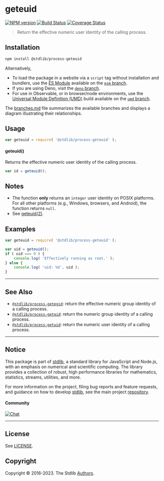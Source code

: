 <!--

@license Apache-2.0

Copyright (c) 2018 The Stdlib Authors.

Licensed under the Apache License, Version 2.0 (the "License");
you may not use this file except in compliance with the License.
You may obtain a copy of the License at

   http://www.apache.org/licenses/LICENSE-2.0

Unless required by applicable law or agreed to in writing, software
distributed under the License is distributed on an "AS IS" BASIS,
WITHOUT WARRANTIES OR CONDITIONS OF ANY KIND, either express or implied.
See the License for the specific language governing permissions and
limitations under the License.

-->

# geteuid

[![NPM version][npm-image]][npm-url] [![Build Status][test-image]][test-url] [![Coverage Status][coverage-image]][coverage-url] <!-- [![dependencies][dependencies-image]][dependencies-url] -->

> Return the effective numeric user identity of the calling process.

<section class="installation">

## Installation

```bash
npm install @stdlib/process-geteuid
```

Alternatively,

-   To load the package in a website via a `script` tag without installation and bundlers, use the [ES Module][es-module] available on the [`esm` branch][esm-url].
-   If you are using Deno, visit the [`deno` branch][deno-url].
-   For use in Observable, or in browser/node environments, use the [Universal Module Definition (UMD)][umd] build available on the [`umd` branch][umd-url].

The [branches.md][branches-url] file summarizes the available branches and displays a diagram illustrating their relationships.

</section>

<section class="usage">

## Usage

```javascript
var geteuid = require( '@stdlib/process-geteuid' );
```

#### geteuid()

Returns the effective numeric user identity of the calling process.

```javascript
var id = geteuid();
```

</section>

<!-- /.usage -->

<section class="notes">

## Notes

-   The function **only** returns an `integer` user identity on POSIX platforms. For all other platforms (e.g., Windows, browsers, and Android), the function returns `null`. 
-   See [geteuid(2)][geteuid].

</section>

<section class="examples">

## Examples

<!-- eslint no-undef: "error" -->

```javascript
var geteuid = require( '@stdlib/process-geteuid' );

var uid = geteuid();
if ( uid === 0 ) {
    console.log( 'Effectively running as root.' );
} else {
    console.log( 'uid: %d', uid );
}
```

</section>

<!-- /.examples -->

<!-- Section for related `stdlib` packages. Do not manually edit this section, as it is automatically populated. -->

<section class="related">

* * *

## See Also

-   <span class="package-name">[`@stdlib/process-getegid`][@stdlib/process/getegid]</span><span class="delimiter">: </span><span class="description">return the effective numeric group identity of a calling process.</span>
-   <span class="package-name">[`@stdlib/process-getgid`][@stdlib/process/getgid]</span><span class="delimiter">: </span><span class="description">return the numeric group identity of a calling process.</span>
-   <span class="package-name">[`@stdlib/process-getuid`][@stdlib/process/getuid]</span><span class="delimiter">: </span><span class="description">return the numeric user identity of a calling process.</span>

</section>

<!-- /.related -->

<!-- Section for all links. Make sure to keep an empty line after the `section` element and another before the `/section` close. -->


<section class="main-repo" >

* * *

## Notice

This package is part of [stdlib][stdlib], a standard library for JavaScript and Node.js, with an emphasis on numerical and scientific computing. The library provides a collection of robust, high performance libraries for mathematics, statistics, streams, utilities, and more.

For more information on the project, filing bug reports and feature requests, and guidance on how to develop [stdlib][stdlib], see the main project [repository][stdlib].

#### Community

[![Chat][chat-image]][chat-url]

---

## License

See [LICENSE][stdlib-license].


## Copyright

Copyright &copy; 2016-2023. The Stdlib [Authors][stdlib-authors].

</section>

<!-- /.stdlib -->

<!-- Section for all links. Make sure to keep an empty line after the `section` element and another before the `/section` close. -->

<section class="links">

[npm-image]: http://img.shields.io/npm/v/@stdlib/process-geteuid.svg
[npm-url]: https://npmjs.org/package/@stdlib/process-geteuid

[test-image]: https://github.com/stdlib-js/process-geteuid/actions/workflows/test.yml/badge.svg?branch=main
[test-url]: https://github.com/stdlib-js/process-geteuid/actions/workflows/test.yml?query=branch:main

[coverage-image]: https://img.shields.io/codecov/c/github/stdlib-js/process-geteuid/main.svg
[coverage-url]: https://codecov.io/github/stdlib-js/process-geteuid?branch=main

<!--

[dependencies-image]: https://img.shields.io/david/stdlib-js/process-geteuid.svg
[dependencies-url]: https://david-dm.org/stdlib-js/process-geteuid/main

-->

[chat-image]: https://img.shields.io/gitter/room/stdlib-js/stdlib.svg
[chat-url]: https://gitter.im/stdlib-js/stdlib/

[stdlib]: https://github.com/stdlib-js/stdlib

[stdlib-authors]: https://github.com/stdlib-js/stdlib/graphs/contributors

[umd]: https://github.com/umdjs/umd
[es-module]: https://developer.mozilla.org/en-US/docs/Web/JavaScript/Guide/Modules

[deno-url]: https://github.com/stdlib-js/process-geteuid/tree/deno
[umd-url]: https://github.com/stdlib-js/process-geteuid/tree/umd
[esm-url]: https://github.com/stdlib-js/process-geteuid/tree/esm
[branches-url]: https://github.com/stdlib-js/process-geteuid/blob/main/branches.md

[stdlib-license]: https://raw.githubusercontent.com/stdlib-js/process-geteuid/main/LICENSE

[geteuid]: http://man7.org/linux/man-pages/man2/geteuid.2.html

<!-- <related-links> -->

[@stdlib/process/getegid]: https://github.com/stdlib-js/process-getegid

[@stdlib/process/getgid]: https://github.com/stdlib-js/process-getgid

[@stdlib/process/getuid]: https://github.com/stdlib-js/process-getuid

<!-- </related-links> -->

</section>

<!-- /.links -->
